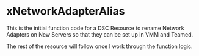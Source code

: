 # xNetworkAdapterAlias
This is the initial function code for a DSC Resource to rename Network Adapters on New Servers so that they can be set up in VMM and Teamed.

The rest of the resource will follow once I work through the function logic.
